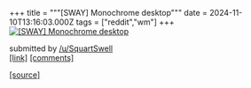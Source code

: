 +++
title = """[SWAY] Monochrome desktop"""
date = 2024-11-10T13:16:03.000Z
tags = ["reddit","wm"]
+++
[![[SWAY] Monochrome desktop](https://b.thumbs.redditmedia.com/jykJIcOK6e2QzHcLnXU1zwjZf7_6pIcDzTCld_3O2Gk.jpg "[SWAY] Monochrome desktop")](https://www.reddit.com/r/unixporn/comments/1go0fi8/sway_monochrome_desktop/)

submitted by [/u/SquartSwell](https://www.reddit.com/user/SquartSwell)  
[\[link\]](https://www.reddit.com/gallery/1go0fi8) [\[comments\]](https://www.reddit.com/r/unixporn/comments/1go0fi8/sway_monochrome_desktop/)

[[source]](https://www.reddit.com/r/unixporn/comments/1go0fi8/sway_monochrome_desktop/)
